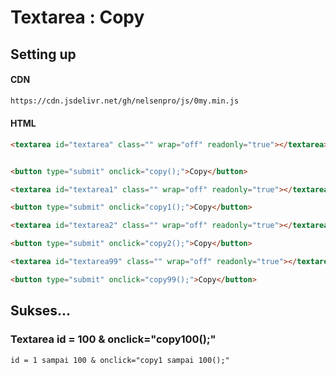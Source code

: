 # Textarea : Copy
## Setting up
#### CDN
```html
https://cdn.jsdelivr.net/gh/nelsenpro/js/0my.min.js
```
#### HTML
```html
<textarea id="textarea" class="" wrap="off" readonly="true"></textarea>


<button type="submit" onclick="copy();">Copy</button>
```
```html
<textarea id="textarea1" class="" wrap="off" readonly="true"></textarea>

<button type="submit" onclick="copy1();">Copy</button>
```
```html
<textarea id="textarea2" class="" wrap="off" readonly="true"></textarea>

<button type="submit" onclick="copy2();">Copy</button>
```
```html
<textarea id="textarea99" class="" wrap="off" readonly="true"></textarea>

<button type="submit" onclick="copy99();">Copy</button>
```
## Sukses...
### Textarea id = 100 & onclick="copy100();"
```txt
id = 1 sampai 100 & onclick="copy1 sampai 100();"
```

